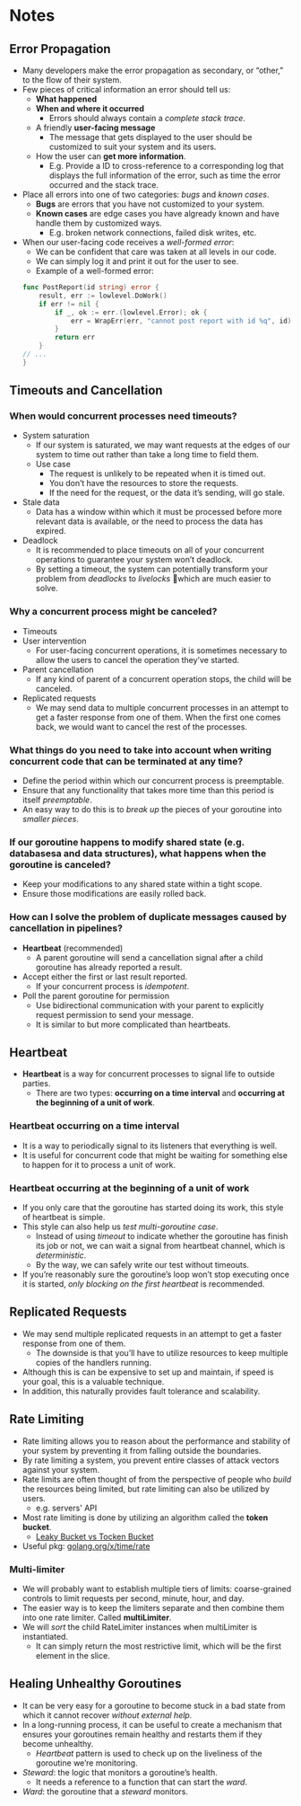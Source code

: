 # Notes

## Error Propagation

* Many developers make the error propagation as secondary, or “other,” to the flow of their system. 
* Few pieces of critical information an error should tell us:
    * __What happened__
    * __When and where it occurred__
        * Errors should always contain a _complete stack trace_.
    * A friendly __user-facing message__
        * The message that gets displayed to the user should be customized to suit your system and its users.
    * How the user can __get more information__.
        * E.g. Provide a ID to cross-reference to a corresponding log that displays the full information of the error, such as time the error occurred and the stack trace.
*  Place all errors into one of two categories: _bugs_ and _known cases_.
    * __Bugs__ are errors that you have not customized to your system.
    * __Known cases__ are edge cases you have algready known and have handle them by customized ways.
        * E.g. broken network connections, failed disk writes, etc.
* When our user-facing code receives a _well-formed error_:
    * We can be confident that care was taken at all levels in our code.
    * We can simply log it and print it out for the user to see.
    * Example of a well-formed error:
    ```go
    func PostReport(id string) error {
        result, err := lowlevel.DoWork()
        if err != nil {
            if _, ok := err.(lowlevel.Error); ok {
                err = WrapErr(err, "cannot post report with id %q", id)
            }
            return err
        }
    // ...
    }
    ```

## Timeouts and Cancellation

### When would concurrent processes need timeouts?
    
* System saturation
    * If our system is saturated, we may want requests at the edges of our system to time out rather than take a long time to field them.
    * Use case
        * The request is unlikely to be repeated when it is timed out.
        * You don’t have the resources to store the requests.
        * If the need for the request, or the data it’s sending, will go stale.
* Stale data
    * Data has a window within which it must be processed before more relevant data is available, or the need to process the data has expired.
* Deadlock
    * It is recommended to place timeouts on all of your concurrent operations to guarantee your system won’t deadlock.
    * By setting a timeout, the system can potentially transform your problem from _deadlocks_ to _livelocks_ which are much easier to solve.

### Why a concurrent process might be canceled?

* Timeouts
* User intervention
    * For user-facing concurrent operations, it is sometimes necessary to allow the users to cancel the operation they’ve started.
* Parent cancellation
    * If any kind of parent of a concurrent operation stops, the child will be canceled.
* Replicated requests
    * We may send data to multiple concurrent processes in an attempt to get a faster response from one of them. When the first one comes back, we would want to cancel the rest of the processes.

### What things do you need to take into account when writing concurrent code that can be terminated at any time?

* Define the period within which our concurrent process is preemptable.
* Ensure that any functionality that takes more time than this period is itself _preemptable_.
* An easy way to do this is to _break up_ the pieces of your goroutine into _smaller pieces_.

### If our goroutine happens to modify shared state (e.g. databasesa and data structures), what happens when the goroutine is canceled?

* Keep your modifications to any shared state within a tight scope.
* Ensure those modifications are easily rolled back.

### How can I solve the problem of duplicate messages caused by cancellation in pipelines?

* __Heartbeat__ (recommended)
    * A parent goroutine will send a cancellation signal after a child goroutine has already reported a result.
* Accept either the first or last result reported.
    * If your concurrent process is _idempotent_.
*  Poll the parent goroutine for permission
    * Use bidirectional communication with your parent to explicitly request permission to send your message.
    * It is similar to but more complicated than heartbeats.

## Heartbeat

* __Heartbeat__ is a way for concurrent processes to signal life to outside parties.
    * There are two types: __occurring on a time interval__ and __occurring at the beginning of a unit of work__.

### Heartbeat occurring on a time interval

* It is a way to periodically signal to its listeners that everything is well.   
* It is useful for concurrent code that might be waiting for something else to happen for it to process a unit of work.

### Heartbeat occurring at the beginning of a unit of work

* If you only care that the goroutine has started doing its work, this style of heartbeat is simple.
* This style can also help us _test multi-goroutine case_.
    * Instead of using _timeout_ to indicate whether the goroutine has finish its job or not, we can wait a signal from heartbeat channel, which is _deterministic_.
    * By the way, we can safely write our test without timeouts.
* If you’re reasonably sure the goroutine’s loop won’t stop executing once it is started, _only blocking on the first heartbeat_ is recommended.

## Replicated Requests

* We may send multiple replicated requests in an attempt to get a faster response from one of them.
    * The downside is that you’ll have to utilize resources to keep multiple copies of the handlers running.
* Although this is can be expensive to set up and maintain, if speed is your goal, this is a valuable technique.
* In addition, this naturally provides fault tolerance and scalability.

## Rate Limiting

* Rate limiting allows you to reason about the performance and stability of your system by preventing it from falling outside the boundaries.
* By rate limiting a system, you prevent entire classes of attack vectors against your system.
* Rate limits are often thought of from the perspective of people who _build_ the resources being limited, but rate limiting can also be utilized by users.
    * e.g. servers' API
* Most rate limiting is done by utilizing an algorithm called the __token bucket__.
    * [Leaky Bucket vs Tocken Bucket](https://www.slideshare.net/vimal25792/leaky-bucket-tocken-buckettraffic-shaping)
* Useful pkg: [golang.org/x/time/rate ](golang.org/x/time/rate)

### Multi-limiter
 
* We will probably want to establish multiple tiers of limits: coarse-grained controls to limit requests per second, minute, hour, and day.
* The easier way is to keep the limiters separate and then combine them into one rate limiter. Called __multiLimiter__.
* We will _sort_ the child RateLimiter instances when multiLimiter is instantiated.
    * It can simply return the most restrictive limit, which will be the first element in the slice.

## Healing Unhealthy Goroutines

* It can be very easy for a goroutine to become stuck in a bad state from which it cannot recover _without external help._
* In a long-running process, it can be useful to create a mechanism that ensures your goroutines remain healthy and restarts them if they become unhealthy.
    * _Heartbeat_ pattern is used to check up on the liveliness of the goroutine we’re monitoring.
* _Steward_: the logic that monitors a goroutine’s health.
    * It needs a reference to a function that can start the _ward_.
* _Ward_: the goroutine that a _steward_ monitors.
